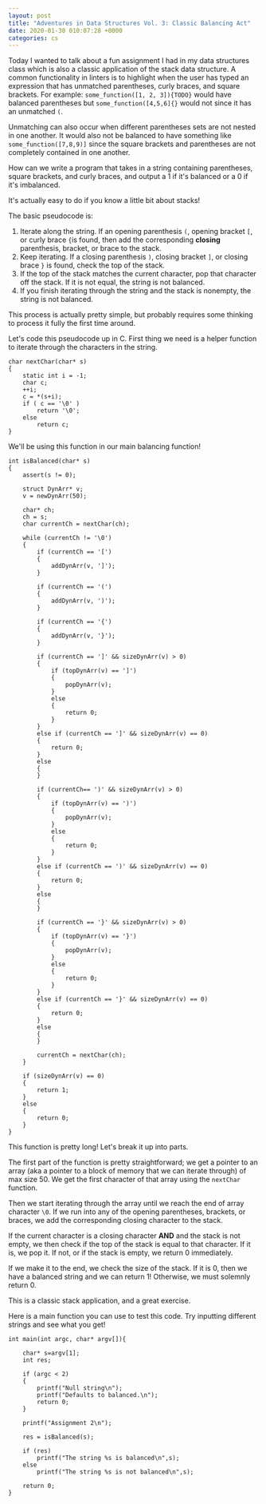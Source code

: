 ```yaml
---
layout: post
title: "Adventures in Data Structures Vol. 3: Classic Balancing Act"
date: 2020-01-30 010:07:28 +0000
categories: cs
---
```


Today I wanted to talk about a fun assignment I had in my data structures class which is also a classic application of the stack data structure.
A common functionality in linters is to highlight when the user has typed an expression that has unmatched parentheses, curly braces, and square brackets.
For example: `some_function([1, 2, 3]){TODO}` would have balanced parentheses but `some_function([4,5,6]{}` would not since it has an unmatched `(`.

Unmatching can also occur when different parentheses sets are not nested in one another.
It would also not be balanced to have something like `some_function([7,8,9)]` since the square brackets and parentheses are not completely contained in one another.

How can we write a program that takes in a string containing parentheses, square brackets, and curly braces, and output a 1 if it's balanced or a 0 if it's imbalanced.

It's actually easy to do if you know a little bit about stacks!

The basic pseudocode is:
1. Iterate along the string. If an opening parenthesis `(`, opening bracket `[`, or curly brace `{`is found, then add the corresponding **closing** parenthesis, bracket, or brace to the stack.
2. Keep iterating. If a closing parenthesis `)`, closing bracket `]`, or closing brace `}` is found, check the top of the stack.
3. If the top of the stack matches the current character, pop that character off the stack. If it is not equal, the string is not balanced.
4. If you finish iterating through the string and the stack is nonempty, the string is not balanced.

This process is actually pretty simple, but probably requires some thinking to process it fully the first time around.

Let's code this pseudocode up in C.
First thing we need is a helper function to iterate through the characters in the string.

```
char nextChar(char* s)
{
	static int i = -1;	
	char c;
	++i;	
	c = *(s+i);			
	if ( c == '\0' )
		return '\0';	
	else 
		return c;
}
```

We'll be using this function in our main balancing function!

```
int isBalanced(char* s)
{
	assert(s != 0);

	struct DynArr* v;
	v = newDynArr(50);

	char* ch;
	ch = s;
	char currentCh = nextChar(ch);

	while (currentCh != '\0')
	{
		if (currentCh == '[')
		{
			addDynArr(v, ']');
		}

		if (currentCh == '(')
		{
			addDynArr(v, ')');
		}

		if (currentCh == '{')
		{
			addDynArr(v, '}');
		}

		if (currentCh == ']' && sizeDynArr(v) > 0)
		{
			if (topDynArr(v) == ']')
			{
				popDynArr(v);
			}
			else
			{
				return 0;
			}
		}
		else if (currentCh == ']' && sizeDynArr(v) == 0)
		{
			return 0;
		}
		else
		{
		}
		
		if (currentCh== ')' && sizeDynArr(v) > 0)
		{
			if (topDynArr(v) == ')')
			{
				popDynArr(v);
			}
			else
			{
				return 0;
			}
		}
		else if (currentCh == ')' && sizeDynArr(v) == 0)
		{
			return 0;
		}
		else
		{
		}

		if (currentCh == '}' && sizeDynArr(v) > 0)
		{
			if (topDynArr(v) == '}')
			{
				popDynArr(v);
			}
			else
			{
				return 0;
			}
		}
		else if (currentCh == '}' && sizeDynArr(v) == 0)
		{
			return 0;
		}
		else
		{
		}

		currentCh = nextChar(ch);
	}

	if (sizeDynArr(v) == 0)
	{
		return 1;
	}
	else
	{
		return 0;
	}
}
```

This function is pretty long!
Let's break it up into parts.

The first part of the function is pretty straightforward; we get a pointer to an array (aka a pointer to a block of memory that we can iterate through) of max size 50.
We get the first character of that array using the `nextChar` function.

Then we start iterating through the array until we reach the end of array character `\0`.
If we run into any of the opening parentheses, brackets, or braces, we add the corresponding closing character to the stack.

If the current character is a closing character **AND** and the stack is not empty, we then check if the top of the stack is equal to that character.
If it is, we pop it.
If not, or if the stack is empty, we return 0 immediately.

If we make it to the end, we check the size of the stack.
If it is 0, then we have a balanced string and we can return 1!
Otherwise, we must solemnly return 0.

This is a classic stack application, and a great exercise.

Here is a main function you can use to test this code.
Try inputting different strings and see what you get!

```
int main(int argc, char* argv[]){
	
	char* s=argv[1];	
	int res;

	if (argc < 2)
	{
		printf("Null string\n");
		printf("Defaults to balanced.\n");
		return 0;
	}
	
	printf("Assignment 2\n");

	res = isBalanced(s);

	if (res)
		printf("The string %s is balanced\n",s);
	else 
		printf("The string %s is not balanced\n",s);
	
	return 0;	
}
```


